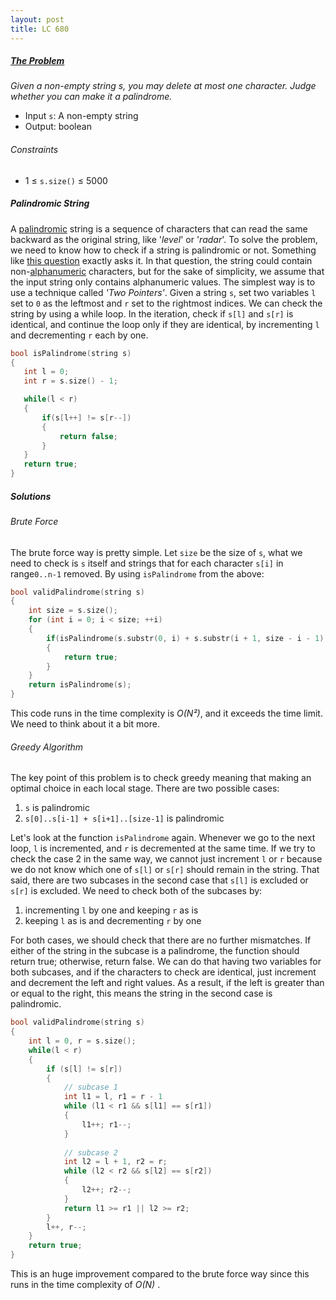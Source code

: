 ```yaml
---
layout: post
title: LC 680
---
```


##### [The Problem][Valid PalindromeII]
*Given a non-empty string s, you may delete at most one character. Judge whether you can make it a palindrome.*

- Input `s`: A non-empty string
- Output: boolean

###### Constraints
- 1 &le; `s.size()` &le; 5000

##### Palindromic String
A [palindromic] string is a sequence of characters that can read the same backward as the original string, like '*level*' or '*radar*'. To solve the problem, we need to know how to check if a string is palindromic or not. Something like [this question][Valid Palindrome] exactly asks it. In that question, the string could contain non-[alphanumeric] characters, but for the sake of simplicity, we assume that the input string only contains alphanumeric values. The simplest way is to use a technique called *'Two Pointers'*. Given a string `s`, set two variables `l` set to `0` as the leftmost and `r` set to the rightmost indices. We can check the string by using a while loop. In the iteration, check if `s[l]` and `s[r]` is identical, and continue the loop only if they are identical, by incrementing `l` and decrementing `r` each by one.
 ```cpp
bool isPalindrome(string s) 
{
    int l = 0;
    int r = s.size() - 1;

    while(l < r)
    {
        if(s[l++] != s[r--])
        {
            return false;
        }
    }
    return true;
}
 ```

##### Solutions
###### Brute Force
The brute force way is pretty simple. Let `size` be the size of `s`, what we need to check is `s` itself and strings that for each character `s[i]` in range`0..n-1` removed. By using `isPalindrome` from the above:
```cpp
bool validPalindrome(string s)
{
    int size = s.size();
    for (int i = 0; i < size; ++i)
    {
        if(isPalindrome(s.substr(0, i) + s.substr(i + 1, size - i - 1)))
        {
            return true;
        }
    }
    return isPalindrome(s);
}
```
This code runs in the time complexity is *O(N&sup2;)*, and
it exceeds the time limit. We need to think about it a bit more. 

###### Greedy Algorithm
The key point of this problem is to check greedy meaning that making an optimal choice in each local stage. There are two possible cases:
1. `s` is palindromic
2. `s[0]..s[i-1] + s[i+1]..[size-1]` is palindromic  

Let's look at the function `isPalindrome` again. Whenever we go to the next loop, `l`  is incremented, and `r` is decremented at the same time. If we try to check the case 2 in the same way, we cannot just increment `l` or `r` because we do not know which one of `s[l]` or `s[r]` should remain in the string. That said, there are two subcases in the second case that `s[l]` is excluded or `s[r]` is excluded. We need to check both of the subcases by: 
1. incrementing `l` by one and keeping `r` as is
2. keeping `l` as is and decrementing `r` by one  

For both cases, we should check that there are no further mismatches. If either of the string in the subcase is a palindrome, the function should return true; otherwise, return false. We can do that having two variables for both subcases, and if the characters to check are identical, just increment and decrement the left and right values. As a result, if the left is greater than or equal to the right, this means the string in the second case is palindromic.

```cpp
bool validPalindrome(string s)
{
    int l = 0, r = s.size();
    while(l < r)
    {
        if (s[l] != s[r]) 
        {
            // subcase 1
            int l1 = l, r1 = r - 1
            while (l1 < r1 && s[l1] == s[r1]) 
            {
                l1++; r1--;
            }
            
            // subcase 2
            int l2 = l + 1, r2 = r;
            while (l2 < r2 && s[l2] == s[r2]) 
            {
                l2++; r2--;
            }
            return l1 >= r1 || l2 >= r2;
        }
        l++, r--;
    }
    return true;
}
```
This is an huge improvement compared to the brute force way since this runs in the time complexity of *O(N)* .

[Palindromic]: https://en.wikipedia.org/wiki/Palindrome
[Alphanumeric]: https://en.wikipedia.org/wiki/Alphanumeric
[Valid Palindrome]: https://leetcode.com/problems/valid-palindrome
[Valid PalindromeII]: https://leetcode.com/problems/valid-palindrome-ii/